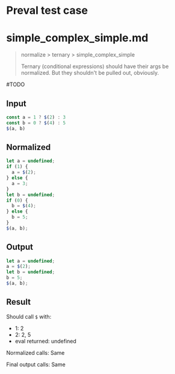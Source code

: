 # Preval test case

# simple_complex_simple.md

> normalize > ternary > simple_complex_simple
>
> Ternary (conditional expressions) should have their args be normalized. But they shouldn't be pulled out, obviously.

#TODO

## Input

`````js filename=intro
const a = 1 ? $(2) : 3
const b = 0 ? $(4) : 5
$(a, b)
`````

## Normalized

`````js filename=intro
let a = undefined;
if (1) {
  a = $(2);
} else {
  a = 3;
}
let b = undefined;
if (0) {
  b = $(4);
} else {
  b = 5;
}
$(a, b);
`````

## Output

`````js filename=intro
let a = undefined;
a = $(2);
let b = undefined;
b = 5;
$(a, b);
`````

## Result

Should call `$` with:
 - 1: 2
 - 2: 2, 5
 - eval returned: undefined

Normalized calls: Same

Final output calls: Same
